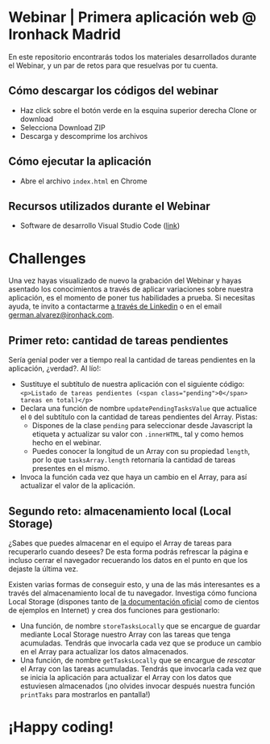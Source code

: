 # Webinar | Primera aplicación web  @ Ironhack Madrid
En este repositorio encontrarás todos los materiales desarrollados durante el Webinar, y un par de retos para que resuelvas por tu cuenta.

## Cómo descargar los códigos del webinar
- Haz click sobre el botón verde en la esquina superior derecha Clone or download
- Selecciona Download ZIP
- Descarga y descomprime los archivos

## Cómo ejecutar la aplicación
- Abre el archivo `index.html` en Chrome

## Recursos utilizados durante el Webinar
- Software de desarrollo Visual Studio Code (<a href="https://code.visualstudio.com/">link</a>)

# Challenges
Una vez hayas visualizado de nuevo la grabación del Webinar y hayas asentado los conocimientos a través de aplicar variaciones sobre nuestra aplicación, es el momento de poner tus habilidades a prueba. Si necesitas ayuda, te invito a contactarme <a href="https://www.linkedin.com/in/german-alvarez-dev/">a través de Linkedin</a> o en el email <a href="mailto:german.alvarez@ironhack.com">german.alvarez@ironhack.com</a>.


## Primer reto: cantidad de tareas pendientes
Sería genial poder ver a tiempo real la cantidad de tareas pendientes en la aplicación, ¿verdad?. Al lío!:

- Sustituye el subtítulo de nuestra aplicación con el siguiente código: `<p>Listado de tareas pendientes (<span class="pending">0</span> tareas en total)</p>`
- Declara una función de nombre `updatePendingTasksValue` que actualice el `0` del subtítulo con la cantidad de tareas pendientes del Array. Pistas: 
  - Dispones de la clase `pending` para seleccionar desde Javascript la etiqueta y actualizar su valor con `.innerHTML`, tal y como hemos hecho en el webinar.
  - Puedes conocer la longitud de un Array con su propiedad `length`, por lo que `tasksArray.length` retornaría la cantidad de tareas presentes en el mismo.
- Invoca la función cada vez que haya un cambio en el Array, para así actualizar el valor de la aplicación.

## Segundo reto: almacenamiento local (Local Storage)
¿Sabes que puedes almacenar en el equipo el Array de tareas para recuperarlo cuando desees? De esta forma podrás refrescar la página e incluso cerrar el navegador recuerando los datos en el punto en que los dejaste la última vez. 

Existen varias formas de conseguir esto, y una de las más interesantes es a través del almacenamiento local de tu navegador. Investiga cómo funciona Local Storage (dispones tanto de <a href="https://developer.mozilla.org/es/docs/Web/API/Window/localStorage">la documentación oficial</a> como de cientos de ejemplos en Internet) y crea dos funciones para gestionarlo:
- Una función, de nombre `storeTasksLocally` que se encargue de guardar mediante Local Storage nuestro Array con las tareas que tenga acumuladas. Tendrás que invocarla cada vez que se produce un cambio en el Array para actualizar los datos almacenados.
- Una función, de nombre `getTasksLocally` que se encargue de *rescatar* el Array con las tareas acumuladas. Tendrás que invocarla cada vez que se inicia la aplicación para actualizar el Array con los datos que estuviesen almacenados (¡no olvides invocar después nuestra función `printTaks` para mostrarlos en pantalla!)

# ¡Happy coding!
